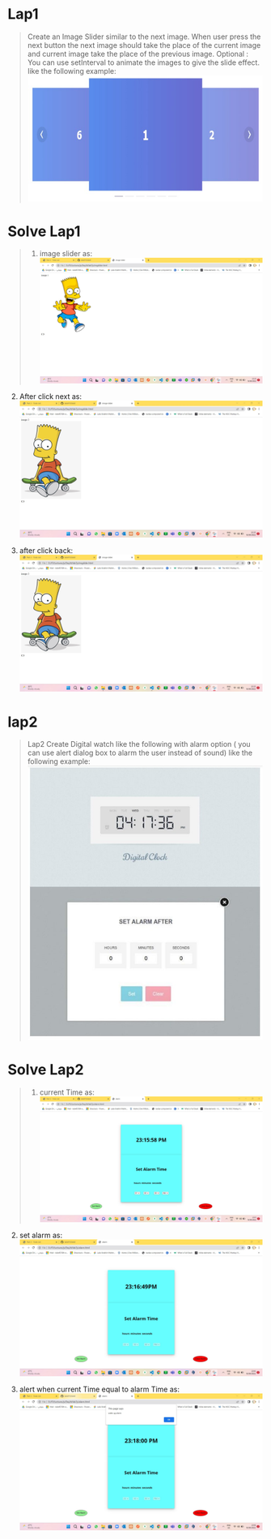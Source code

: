 # Lap1
> Create an Image Slider similar to the next image.
 When user press the next button the next image should take the place of the
 current image and current image take the place of the previous image.
 Optional : You can use setInterval to animate the images to give the slide effect.
 like the following example:
 !['Example image'](img/example1.jpg)

# Solve Lap1
> 1. image slider as:
  ![image](Slove/imageslider.jpg)

 2. After click next as:
 ![image](Slove/afterclickNext.jpg)

 3. after click back:
 ![image](Slove/afterclickback.jpg)

# lap2
> Lap2
 Create Digital watch like the following with alarm option ( you can use alert dialog
 box to alarm the user instead of sound) 
 like the following example:
 !['example image 2'](img/example2.jpg)

# Solve Lap2
> 1. current Time as:
 ![image](Slove/CurrentTime.jpg)

 2. set alarm as:
 ![image](Slove/setAlarm.jpg)

 3. alert when current Time equal to alarm Time as:
 ![image](Slove/alertwhentimeMatchwithAlarm.jpg)